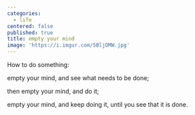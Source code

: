 ```yaml
---
categories:
  - life
centered: false
published: true
title: empty your mind
image: 'https://i.imgur.com/5BljOMW.jpg'
---
```

How to do something:

empty your mind,
and see what needs 
to be done;

then empty your mind,
and do it;

empty your mind,
and keep doing it,
until you see 
that it is done.